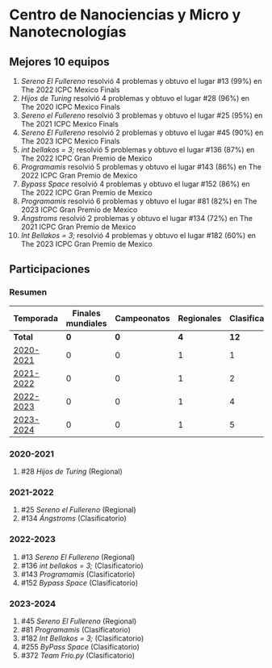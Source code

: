 ---
---

# Centro de Nanociencias y Micro y Nanotecnologías

## Mejores 10 equipos

1. _Sereno El Fullereno_ resolvió 4 problemas y obtuvo el lugar #13 (99%) en The 2022 ICPC Mexico Finals
1. _Hijos de Turing_ resolvió 4 problemas y obtuvo el lugar #28 (96%) en The 2020 ICPC Mexico Finals
1. _Sereno el Fullereno_ resolvió 3 problemas y obtuvo el lugar #25 (95%) en The 2021 ICPC Mexico Finals
1. _Sereno El Fullereno_ resolvió 2 problemas y obtuvo el lugar #45 (90%) en The 2023 ICPC Mexico Finals
1. _int bellakos = 3;_ resolvió 5 problemas y obtuvo el lugar #136 (87%) en The 2022 ICPC Gran Premio de Mexico
1. _Programamis_ resolvió 5 problemas y obtuvo el lugar #143 (86%) en The 2022 ICPC Gran Premio de Mexico
1. _Bypass Space_ resolvió 4 problemas y obtuvo el lugar #152 (86%) en The 2022 ICPC Gran Premio de Mexico
1. _Programamis_ resolvió 6 problemas y obtuvo el lugar #81 (82%) en The 2023 ICPC Gran Premio de Mexico
1. _Ángstroms_ resolvió 2 problemas y obtuvo el lugar #134 (72%) en The 2021 ICPC Gran Premio de Mexico
1. _Int Bellakos = 3;_ resolvió 4 problemas y obtuvo el lugar #182 (60%) en The 2023 ICPC Gran Premio de Mexico

## Participaciones

### Resumen

| Temporada | Finales mundiales | Campeonatos | Regionales | Clasificatorios | Equipos |
| --- | --- | --- | --- | --- | --- |
| **Total** | **0** | **0** | **4** | **12** | **12** |
| [2020-2021](#2020-2021) | 0 | 0 | 1 | 1 | 1 |
| [2021-2022](#2021-2022) | 0 | 0 | 1 | 2 | 2 |
| [2022-2023](#2022-2023) | 0 | 0 | 1 | 4 | 4 |
| [2023-2024](#2023-2024) | 0 | 0 | 1 | 5 | 5 |

### 2020-2021

1. #28 _Hijos de Turing_ (Regional)

### 2021-2022

1. #25 _Sereno el Fullereno_ (Regional)
1. #134 _Ángstroms_ (Clasificatorio)

### 2022-2023

1. #13 _Sereno El Fullereno_ (Regional)
1. #136 _int bellakos = 3;_ (Clasificatorio)
1. #143 _Programamis_ (Clasificatorio)
1. #152 _Bypass Space_ (Clasificatorio)

### 2023-2024

1. #45 _Sereno El Fullereno_ (Regional)
1. #81 _Programamis_ (Clasificatorio)
1. #182 _Int Bellakos = 3;_ (Clasificatorio)
1. #255 _ByPass Space_ (Clasificatorio)
1. #372 _Team Frio.py_ (Clasificatorio)



